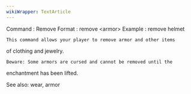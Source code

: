 ```yaml
---
wikiWrapper: TextArticle
---
```

Command : Remove
Format  : remove &lt;armor&gt;
Example : remove helmet 

    This command allows your player to remove armor and other items
of clothing and jewelry. 

    Beware: Some armors are cursed and cannot be removed until the
enchantment has been lifted.

See also: wear, armor
